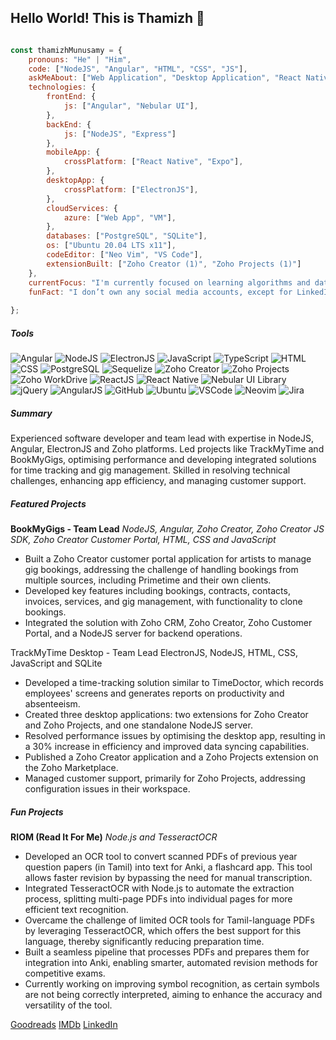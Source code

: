 ## Hello World! This is Thamizh 👋


```javascript

const thamizhMunusamy = {
    pronouns: "He" | "Him",
    code: ["NodeJS", "Angular", "HTML", "CSS", "JS"],
    askMeAbout: ["Web Application", "Desktop Application", "React Native Expo"],
    technologies: {
        frontEnd: {
            js: ["Angular", "Nebular UI"],
        },
        backEnd: {
            js: ["NodeJS", "Express"]
        },
        mobileApp: {
            crossPlatform: ["React Native", "Expo"],
        },
        desktopApp: {
            crossPlatform: ["ElectronJS"],
        },
        cloudServices: {
            azure: ["Web App", "VM"],
        },
        databases: ["PostgreSQL", "SQLite"],
        os: ["Ubuntu 20.04 LTS x11"],
        codeEditor: ["Neo Vim", "VS Code"],
        extensionBuilt: ["Zoho Creator (1)", "Zoho Projects (1)"]
    },
    currentFocus: "I'm currently focused on learning algorithms and data structures, then I'll move on to system architecture.",
    funFact: "I don’t own any social media accounts, except for LinkedIn (if you consider it social media)."
    
};
```
##### Tools
![Angular](https://img.shields.io/badge/Angular-DD0031?style=flat-square&logo=angular&logoColor=white) ![NodeJS](https://img.shields.io/badge/Node.js-8CC84B?style=flat-square&logo=node.js&logoColor=white) ![ElectronJS](https://img.shields.io/badge/Electron-47848F?style=flat-square&logo=electron&logoColor=white) ![JavaScript](https://img.shields.io/badge/JavaScript-F7DF1E?style=flat-square&logo=javascript&logoColor=black) ![TypeScript](https://img.shields.io/badge/TypeScript-007ACC?style=flat-square&logo=typescript&logoColor=white) ![HTML](https://img.shields.io/badge/HTML-E34F26?style=flat-square&logo=html5&logoColor=white) ![CSS](https://img.shields.io/badge/CSS-1572B6?style=flat-square&logo=css3&logoColor=white) ![PostgreSQL](https://img.shields.io/badge/PostgreSQL-4169E1?style=flat-square&logo=postgresql&logoColor=white) ![Sequelize](https://img.shields.io/badge/Sequelize-52B0E7?style=flat-square&logo=mysql&logoColor=white) ![Zoho Creator](https://img.shields.io/badge/Zoho_Creator-0072C6?style=flat-square&logo=zoho&logoColor=white) ![Zoho Projects](https://img.shields.io/badge/Zoho_Projects-0072C6?style=flat-square&logo=zoho&logoColor=white) ![Zoho WorkDrive](https://img.shields.io/badge/Zoho_WorkDrive-0072C6?style=flat-square&logo=zoho&logoColor=white) ![ReactJS](https://img.shields.io/badge/React-61DAFB?style=flat-square&logo=react&logoColor=black) ![React Native](https://img.shields.io/badge/React_Native-61DAFB?style=flat-square&logo=react-native&logoColor=black) ![Nebular UI Library](https://img.shields.io/badge/Nebular_UI-00A3E0?style=flat-square) ![jQuery](https://img.shields.io/badge/jQuery-0769AD?style=flat-square&logo=jQuery&logoColor=white) ![AngularJS](https://img.shields.io/badge/AngularJS-E23237?style=flat-square&logo=angularjs&logoColor=white) ![GitHub](https://img.shields.io/badge/GitHub-181717?style=flat-square&logo=github&logoColor=white) ![Ubuntu](https://img.shields.io/badge/Ubuntu-E95420?style=flat-square&logo=ubuntu&logoColor=white) ![VSCode](https://img.shields.io/badge/Visual_Studio_Code-007ACC?style=flat-square&logo=vscode&logoColor=white) ![Neovim](https://img.shields.io/badge/Neovim-57A143?style=flat-square&logo=nvim&logoColor=white) ![Jira](https://img.shields.io/badge/Jira-0052CC?style=flat-square&logo=jira&logoColor=white) 
##### Summary
Experienced software developer and team lead with expertise in NodeJS, Angular, ElectronJS and Zoho platforms. Led projects like TrackMyTime and BookMyGigs, optimising performance and developing integrated solutions for time tracking and gig management. Skilled in resolving technical challenges, enhancing app efficiency, and managing customer support.
##### Featured Projects
**BookMyGigs - Team Lead**
*NodeJS, Angular, Zoho Creator, Zoho Creator JS SDK, Zoho Creator Customer Portal, HTML, CSS and JavaScript*
- Built a Zoho Creator customer portal application for artists to manage gig bookings, addressing the challenge of handling bookings from multiple sources, including Primetime and their own clients.
- Developed key features including bookings, contracts, contacts, invoices, services, and gig management, with functionality to clone bookings.
- Integrated the solution with Zoho CRM, Zoho Creator, Zoho Customer Portal, and a NodeJS server for backend operations.
 
TrackMyTime Desktop - Team Lead
ElectronJS, NodeJS, HTML, CSS, JavaScript and SQLite
- Developed a time-tracking solution similar to TimeDoctor, which records employees' screens and generates reports on productivity and absenteeism.
- Created three desktop applications: two extensions for Zoho Creator and Zoho Projects, and one standalone NodeJS server.
- Resolved performance issues by optimising the desktop app, resulting in a 30% increase in efficiency and improved data syncing capabilities.
- Published a Zoho Creator application and a Zoho Projects extension on the Zoho Marketplace.
- Managed customer support, primarily for Zoho Projects, addressing configuration issues in their workspace.
##### Fun Projects
**RIOM (Read It For Me)**
*Node.js and TesseractOCR*
- Developed an OCR tool to convert scanned PDFs of previous year question papers (in Tamil) into text for Anki, a flashcard app. This tool allows faster revision by bypassing the need for manual transcription.
- Integrated TesseractOCR with Node.js to automate the extraction process, splitting multi-page PDFs into individual pages for more efficient text recognition.
- Overcame the challenge of limited OCR tools for Tamil-language PDFs by leveraging TesseractOCR, which offers the best support for this language, thereby significantly reducing preparation time.
- Built a seamless pipeline that processes PDFs and prepares them for integration into Anki, enabling smarter, automated revision methods for competitive exams.
- Currently working on improving symbol recognition, as certain symbols are not being correctly interpreted, aiming to enhance the accuracy and versatility of the tool.

[Goodreads](https://www.goodreads.com/user/show/181775885-thamizh)  [IMDb](https://www.imdb.com/user/ur187987901/watchlist/)  [LinkedIn](https://www.linkedin.com/in/thamizh-munusamy-80903a287/) 

<!--
inspiration:
https://github.com/Andrew6rant/Andrew6rant/blob/main/README.md
https://github.com/KenanGain/KenanGain

mardown badges: 
https://github.com/Ileriayo/markdown-badges?tab=readme-ov-file
-->
